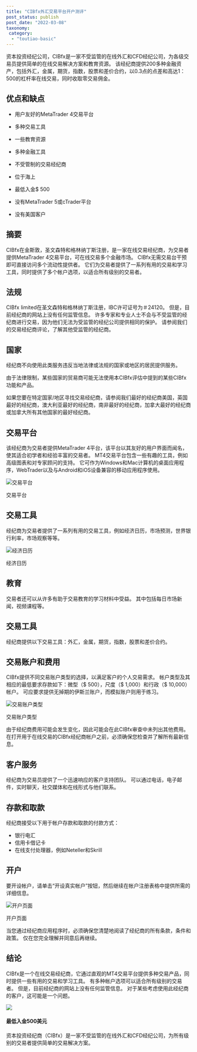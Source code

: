 ```yaml
---
title: "CIBfx外汇交易平台开户测评"
post_status: publish
post_date: "2022-03-08"
taxonomy:
 category: 
  - "toutiao-basic"
---
```


资本投资经纪公司，CIBfx是一家不受监管的在线外汇和CFD经纪公司，为各级交易员提供简单的在线交易解决方案和教育资源。 该经纪商提供200多种金融资产，包括外汇，金属，期货，指数，股票和差价合约，以0.3点的点差和高达1：500的杠杆率在线交易，同时收取零交易佣金。

## 优点和缺点

- 用户友好的MetaTrader 4交易平台

- 多种交易工具

- 一些教育资源

- 多种金融工具

- 不受管制的交易经纪商

- 位于海上

- 最低入金$ 500

- 没有MetaTrader 5或cTrader平台

- 没有美国客户


## 摘要

CIBfx在金斯敦，圣文森特和格林纳丁斯注册，是一家在线交易经纪商，为交易者提供MetaTrader 4交易平台，可在线交易多个金融市场。 CIBfx无需交易台干预即可直接访问多个流动性提供者。 它们为交易者提供了一系列有用的交易和学习工具，同时提供了多个帐户选项，以适合所有级别的交易者。

## 法规

CIBfx limited在圣文森特和格林纳丁斯注册，IBC许可证号为＃24120。 但是，目前经纪商的网站上没有任何监管信息。 许多专家和专业人士不会与不受监管的经纪商进行交易，因为他们无法为受监管的经纪公司提供相同的保护。 请参阅我们的交易经纪商评论，了解其他受监管的经纪商。

## 国家

经纪商不向使用此类服务​​违反当地法律或法规的国家或地区的居民提供服务。

由于法律限制，某些国家的贸易商可能无法使用本CIBfx评估中提到的某些CIBfx功能和产品。

如果您要在特定国家/地区寻找交易经纪商，请参阅我们最好的经纪商美国，英国最好的经纪商，澳大利亚最好的经纪商，南非最好的经纪商，加拿大最好的经纪商或加拿大所有其他国家的最好经纪商。

## 交易平台

该经纪商为交易者提供MetaTrader 4平台，该平台以其友好的用户界面而闻名，使其适合初学者和经验丰富的交易者。 MT4交易平台包含一些有趣的工具，例如高级图表和对专家顾问的支持。 它可作为Windows和Mac计算机的桌面应用程序，WebTrader以及与Android和iOS设备兼容的移动应用程序使用。

![交易平台](https://cdn.fendou.la/funstoutiao/2020/11/CIBfx-Review-Trading-Platform-.jpg "交易平台")

交易平台

## 交易工具

经纪商为交易者提供了一系列有用的交易工具，例如经济日历，市场预测，世界银行利率，市场观察等等。

![经济日历](https://cdn.fendou.la/funstoutiao/2020/11/CIBfx-Review-Economic-Calendar.jpg "经济日历")

经济日历

## 教育

交易者还可以从许多有助于交易教育的学习材料中受益。 其中包括每日市场新闻，视频课程等。

## 交易工具

经纪商提供以下交易工具：外汇，金属，期货，指数，股票和差价合约。

## 交易账户和费用

CIBfx提供不同交易账户类型的选择，以满足客户的个人交易需求。 帐户类型及其相应的最低要求存款如下：微型（$ 500），尺度（$ 1,000）和行政（$ 10,000）帐户。 可应要求提供无掉期的伊斯兰账户，而模拟账户则用于练习。

![交易账户类型](https://cdn.fendou.la/funstoutiao/2020/11/CIBfx-Review-Account-Types-1024x570.jpg "交易账户类型")

交易账户类型

由于经纪商费用可能会发生变化，因此可能会在此CIBfx审查中未列出其他费用。 在打开用于在线交易的CIBfx经纪商帐户之前，必须确保您检查并了解所有最新信息。

## 客户服务

经纪商为交易员提供了一个迅速响应的客户支持团队。 可以通过电话，电子邮件，实时聊天，社交媒体和在线形式与他们联系。

## 存款和取款

经纪商接受以下用于帐户存款和取款的付款方式：

- 银行电汇
- 信用卡借记卡
- 在线支付处理器，例如Neteller和Skrill

## 开户

要开设帐户，请单击“开设真实帐户”按钮，然后继续在帐户注册表格中提供所需的详细信息。

![开户页面](https://cdn.fendou.la/funstoutiao/2020/11/CIBfx-Review-Account-Opening-Page-397x1024.jpg "开户页面")

开户页面

当您通过经纪商应用程序时，必须确保您清楚地阅读了经纪商的所有条款，条件和政策。 仅在您完全理解并同意后再继续。

## 结论

CIBfx是一个在线交易经纪商，它通过直观的MT4交易平台提供多种交易产品，同时提供一些有用的交易和学习工具。 有多种帐户选项可以适合所有级别的交易者。 但是，目前经纪商的网站上没有任何监管信息。 对于某些考虑使用此经纪商的客户，这可能是一个问题。

![](https://cdn.fendou.la/funstoutiao/2020/11/CIBfx-Logo.png)

#### 最低入金500美元

资本投资经纪商（CIBfx）是一家不受监管的在线外汇和CFD经纪公司，为所有级别的交易者提供简单的交易解决方案。
